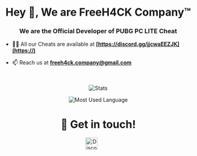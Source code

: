 <h1 align="center">Hey 👋, We are FreeH4CK Company™</h1>
<h3 align="center">We are the Official Developer of PUBG PC LITE Cheat</h3>

- 👨‍💻 All our Cheats are available at **[https://discord.gg/jjcwaEEZJK](https://)**

- 📫 Reach us at **[freeh4ck.company@gmail.com](https://mail.google.com/mail/u/0/?view=cm&fs=1&to=freeh4ck.company@gmail.com)**
<br>
 <p align="center"> <img align="center" src="https://github-readme-stats.codestackr.vercel.app/api?username=freeh4ckcompany&show_icons=true&hide_border=true&theme=tokyonight" alt="Stats" /></p>
<p align="center"> <img align="center" src="https://github-readme-stats.vercel.app/api/top-langs/?username=freeh4ckcompany&show_icons=true&hide_border=true&theme=tokyonight" alt="Most Used Language" /></p>

<h1 align="center">🤝 Get in touch!</h1>
<p align="center">
<a href="https://discord.com/users/765144285933731840" target="_blank"><img alt="Discord" title="Discord" height="32" width="32" src="https://raw.githubusercontent.com/peterthehan/peterthehan/master/assets/discord.svg"></a>&nbsp;&nbsp;&nbsp;&nbsp;&nbsp;&nbsp;&nbsp;&nbsp;&nbsp;
</p>
